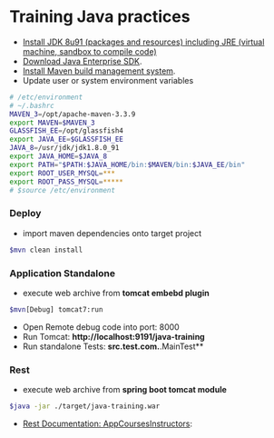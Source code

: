 # Training Java practices

- [Install JDK 8u91 (packages and resources) including JRE (virtual machine, sandbox to compile code)](http://www.oracle.com/technetwork/java/javase/downloads/jdk8-downloads-2133151.html)
- [Download Java Enterprise SDK](http://www.oracle.com/technetwork/java/javaee/downloads/index.html).
- [Install Maven build management system](https://maven.apache.org/download.cgi).
- Update user or system environment variables
```bash
# /etc/environment
# ~/.bashrc
MAVEN_3=/opt/apache-maven-3.3.9
export MAVEN=$MAVEN_3
GLASSFISH_EE=/opt/glassfish4
export JAVA_EE=$GLASSFISH_EE
JAVA_8=/usr/jdk/jdk1.8.0_91
export JAVA_HOME=$JAVA_8
export PATH="$PATH:$JAVA_HOME/bin:$MAVEN/bin:$JAVA_EE/bin"
export ROOT_USER_MYSQL=***
export ROOT_PASS_MYSQL=*****
# $source /etc/environment
```

### Deploy
- import maven dependencies onto target project
```bash
$mvn clean install
```


### Application Standalone
- execute web archive from **tomcat embebd plugin**
```bash
$mvn[Debug] tomcat7:run
```
- Open Remote debug code into port: 8000
- Run Tomcat: **http://localhost:9191/java-training**
- Run standalone Tests: **src.test.com.**.MainTest**


### Rest
- execute web archive from **spring boot tomcat module**
```bash
$java -jar ./target/java-training.war
```
- [Rest Documentation: AppCoursesInstructors](https://github.com/JSFDev/java-training/blob/master/src/main/com/platzi/appRestCoursesInstructors/README.md):